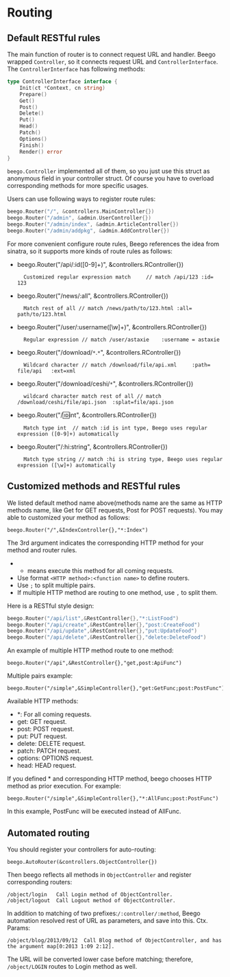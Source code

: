 # Routing

## Default RESTful rules

The main function of router is to connect request URL and handler. Beego wrapped `Controller`, so it connects request URL and `ControllerInterface`. The `ControllerInterface` has following methods:

```go
type ControllerInterface interface {
	Init(ct *Context, cn string)
	Prepare()
	Get()
	Post()
	Delete()
	Put()
	Head()
	Patch()
	Options()
	Finish()
	Render() error
}
```

`beego.Controller` implemented all of them, so you just use this struct as anonymous field in your controller struct. Of course you have to overload corresponding methods for more specific usages.

Users can use following ways to register route rules:

```go
beego.Router("/", &controllers.MainController{})
beego.Router("/admin", &admin.UserController{})
beego.Router("/admin/index", &admin.ArticleController{})
beego.Router("/admin/addpkg", &admin.AddController{})
```

For more convenient configure route rules, Beego references the idea from sinatra, so it supports more kinds of route rules as follows:

- beego.Router("/api/:id([0-9]+)", &controllers.RController{})

		Customized regular expression match 	// match /api/123 :id= 123

- beego.Router("/news/:all", &controllers.RController{})

		Match rest of all // match /news/path/to/123.html :all= path/to/123.html

- beego.Router("/user/:username([\w]+)", &controllers.RController{})
 
		Regular expression // match /user/astaxie    :username = astaxie

- beego.Router("/download/`*`.`*`", &controllers.RController{})

		Wildcard character // match /download/file/api.xml     :path= file/api   :ext=xml

- beego.Router("/download/ceshi/`*`", &controllers.RController{})

		wildcard character match rest of all // match  /download/ceshi/file/api.json  :splat=file/api.json

- beego.Router("/:id:int", &controllers.RController{})
 
		Match type int  // match :id is int type, Beego uses regular expression ([0-9]+) automatically

- beego.Router("/:hi:string", &controllers.RController{})

		Match type string // match :hi is string type, Beego uses regular expression ([\w]+) automatically

## Customized methods and RESTful rules

We listed default method name above(methods name are the same as HTTP methods name, like Get for GET requests, Post for POST requests). You may able to customized your method as follows:

	beego.Router("/",&IndexController{},"*:Index")

The 3rd argument indicates the corresponding HTTP method for your method and router rules.

- * means execute this method for all coming requests.
- Use format `<HTTP method>:<function name>` to define routers.
- Use `;` to split multiple pairs.
- If multiple HTTP method are routing to one method, use `,` to split them.

Here is a RESTful style design:

```go
beego.Router("/api/list",&RestController{},"*:ListFood")
beego.Router("/api/create",&RestController{},"post:CreateFood")
beego.Router("/api/update",&RestController{},"put:UpdateFood")
beego.Router("/api/delete",&RestController{},"delete:DeleteFood")
```

An example of multiple HTTP method route to one method:

	beego.Router("/api",&RestController{},"get,post:ApiFunc")

Multiple pairs example:

	beego.Router("/simple",&SimpleController{},"get:GetFunc;post:PostFunc")

Available HTTP methods:

- *: For all coming requests.
- get: GET request.
- post: POST request.
- put: PUT request.
- delete: DELETE request.
- patch: PATCH request.
- options: OPTIONS request.
- head: HEAD request.

If you defined * and corresponding HTTP method, beego chooses HTTP method as prior execution. For example:

	beego.Router("/simple",&SimpleController{},"*:AllFunc;post:PostFunc")

In this example, PostFunc will be executed instead of AllFunc.

## Automated routing

You should register your controllers for auto-routing:

	beego.AutoRouter(&controllers.ObjectController{})

Then beego reflects all methods in `ObjectController` and register corresponding routers:

	/object/login   Call Login method of ObjectController.
	/object/logout  Call Logout method of ObjectController.

In addition to matching of two prefixes:`/:controller/:method`, Beego automation resolved rest of URL as parameters, and save into this. Ctx. Params:

	/object/blog/2013/09/12  Call Blog method of ObjectController, and has the argument map[0:2013 1:09 2:12].

The URL will be converted lower case before matching; therefore, `/object/LOGIN` routes to Login method as well.
